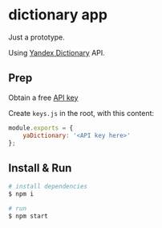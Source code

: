 # dictionary app

Just a prototype.

Using [Yandex Dictionary](https://tech.yandex.ru/dictionary/) API.

## Prep

Obtain a free [API key](https://tech.yandex.ru/keys/get/?service=dict)

Create `keys.js` in the root, with this content:

```js
module.exports = {
    yaDictionary: '<API key here>'
};
```

## Install & Run

```bash
# install dependencies
$ npm i

# run
$ npm start
```
    